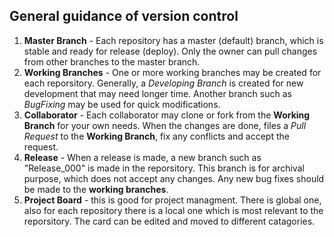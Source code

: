## General guidance of version control
1) **Master Branch** - Each repository has a master (default) branch, which is stable and ready for release (deploy). Only the owner can pull changes from other branches to the master branch. 
2) **Working Branches** - One or more working branches may be created for each reporsitory. Generally, a *Developing Branch* is created for new development that may need longer time. Another branch such as *BugFixing* may be used for quick modifications.  
3) **Collaborator** - Each collaborator may clone or fork from the **Working Branch** for your own needs. When the changes are done, files a *Pull Request* to the **Working Branch**, fix any conflicts and accept the request.
4) **Release** - When a release is made, a new branch such as "Release_000" is made in the reporsitory. This branch is for archival purpose, which does not accept any changes. Any new bug fixes should be made to the **working branches**.
5) **Project Board** - this is good for project managment. There is global one, also for each repository there is a local one which is most relevant to the reporsitory. The card can be edited and moved to different catagories.
